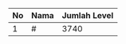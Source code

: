| No | Nama            | Jumlah Level |
|----|-----------------|--------------|
| 1  | #    |    3740        |
